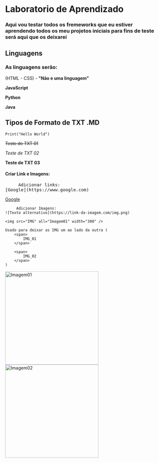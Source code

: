 # Laboratorio de Aprendizado
    
### Aqui vou testar todos os fremeworks que eu estiver aprendendo todos os meu projetos iniciais para fins de teste será aqui que os deixarei
     

## Linguagens
    
   ### As linguagens serão:
    
(HTML - CSS) - **"Não e uma linguagem"**

**JavaScript**

**Python**

**Java**

## Tipos de Formato de TXT .MD 

```Print("Hello World")```

~~Teste de TXT 01~~

*Teste de TXT 02*

**Teste de TXT 03**

#### Criar Link e Imagens:
<pre>
     Adicionar links: 
[Google](https://www.google.com)
</pre>

[Google](https://www.google.com)

```     
     Adicionar Imagens:   
![Texto alternativo](https://link-da-imagem.com/img.png)

<img src="IMG" all="Imagem01" width="300" />

Usado para deixar as IMG um ao lado da outra (
    <span>
        IMG_01
    </span>

    <span>
        IMG_02
    </span>
)

```
<span>
    <img src="/IMG/02.jpg" alt="Imagem01" width="300" />
</span>

<span>
    <img src="/IMG/08.jpg" alt="Imagem02" width="300" />
</span>



